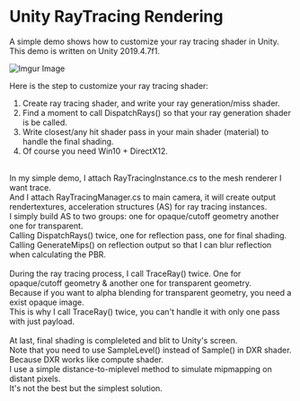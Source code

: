 # Unity RayTracing Rendering
A simple demo shows how to customize your ray tracing shader in Unity. <br>
This demo is written on Unity 2019.4.7f1.
 
![Imgur Image](https://i.imgur.com/HIZRbNT.png) <br>

Here is the step to customize your ray tracing shader: <br>
1. Create ray tracing shader, and write your ray generation/miss shader. <br>
2. Find a moment to call DispatchRays() so that your ray generation shader is be called. <br>
3. Write closest/any hit shader pass in your main shader (material) to handle the final shading. <br>
4. Of course you need Win10 + DirectX12. <br>

<br>
In my simple demo, I attach RayTracingInstance.cs to the mesh renderer I want trace. <br>
And I attach RayTracingManager.cs to main camera, it will create output rendertextures, acceleration structures (AS) for ray tracing instances. <br>
I simply build AS to two groups: one for opaque/cutoff geometry another one for transparent. <br>
Calling DispatchRays() twice, one for reflection pass, one for final shading. <br>
Calling GenerateMips() on reflection output so that I can blur reflection when calculating the PBR. <br>

<br>
During the ray tracing process, I call TraceRay() twice. One for opaque/cutoff geometry & another one for transparent geometry. <br>
Because if you want to alpha blending for transparent geometry, you need a exist opaque image. <br>
This is why I call TraceRay() twice, you can't handle it with only one pass with just payload. <br>

<br>
At last, final shading is compleleted and blit to Unity's screen. <br>
Note that you need to use SampleLevel() instead of Sample() in DXR shader. Because DXR works like compute shader. <br>
I use a simple distance-to-miplevel method to simulate mipmapping on distant pixels. <br>
It's not the best but the simplest solution. <br>
